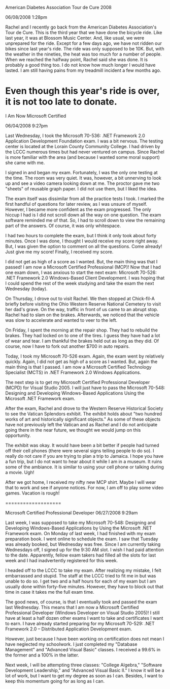 American Diabetes Association Tour de Cure 2008

06/08/2008 1:28pm

Rachel and I recently go back from the American Diabetes Association's Tour de Cure. This is the third year that we have done the bicycle ride. Like last year, it was at Blossom Music Center. And, like usual, we were unprepared for the ride. Except for a few days ago, we have not ridden our bikes since last year's ride. The ride was only supposed to be 10K. But, with the weather in the nineties, the heat was too much for a number of people. When we reached the halfway point, Rachel said she was done. It is probably a good thing too. I do not know how much longer I would have lasted. I am still having pains from my treadmill incident a few months ago.

Even though this year's ride is over, it is not too late to donate.
===================


I Am Now Microsoft Certified

06/04/2008 9:27pm

Last Wednesday, I took the Microsoft 70-536: .NET Framework 2.0 Application Development Foundation exam. I was a bit nervous. The testing center is located at the Lorain County Community College. I had driven by the LCCC numerous times but had never ventured on campus. Since Rachel is more familiar with the area (and because I wanted some moral support) she came with me.

I signed in and began my exam. Fortunately, I was the only one testing at the time. The room was very quiet. It was, however, a bit unnerving to look up and see a video camera looking down at me. The proctor gave me two "sheets" of reusable graph paper. I did not use them, but I liked the idea.

The exam itself was dissimilar from all the practice tests I took. I marked the first handful of questions for later review, as I was unsure of myself. However, I became more confident as the exam progressed. The only hiccup I had is I did not scroll down all the way on one question. The exam software reminded me of that. So, I had to scroll down to view the remaining part of the answers. Of course, it was only whitespace.

I had two hours to complete the exam, but I think it only took about forty minutes. Once I was done, I thought I would receive my score right away. But, I was given the option to comment on all the questions. Come already! Just give me my score! Finally, I received my score.

I did not get as high of a score as I wanted. But, the main thing was that I passed! I am now a Microsoft Certified Professional (MCP)! Now that I had one exam down, I was anxious to start the next exam: Microsoft 70-526: .NET Framework 2.0 Windows-Based Client Development. I was hoping that I could spend the rest of the week studying and take the exam the next Wednesday (today).

On Thursday, I drove out to visit Rachel. We then stopped at Chick-fil-A briefly before visiting the Ohio Western Reserve National Cemetery to visit her dad's grave. On the way, traffic in front of us came to an abrupt stop. Rachel had to slam on the brakes. Afterwards, we noticed that the vehicle was slow to accelerate and wanted to veer to the left.

On Friday, I spent the morning at the repair shop. They had to rebuild the brakes. They had locked on to one of the tires. I guess they have had a lot of wear and tear. I am thankful the brakes held out as long as they did. Of course, now I have to fork out another $700 in auto repairs.

Today, I took my Microsoft 70-526 exam. Again, the exam went by relatively quickly. Again, I did not get as high of a score as I wanted. But, again the main thing is that I passed. I am now a Microsoft Certified Technology Specialist (MCTS) in .NET Framework 2.0 Windows Applications.

The next step is to get my Microsoft Certified Professional Developer (MCPD) for Visual Studio 2005. I will just have to pass the Microsoft 70-548: Designing and Developing Windows-Based Applications Using the Microsoft .NET Framework exam.

After the exam, Rachel and drove to the Western Reserve Historical Society to see the Vatican Splendors exhibit. The exhibit holds about "two hundred works of art and historically significant objects." As some of these objects have not previously left the Vatican and as Rachel and I do not anticipate going there in the near future, we thought we would jump on this opportunity.

The exhibit was okay. It would have been a bit better if people had turned off their cell phones (there were several signs telling people to do so). I really do not care if you are trying to plan a trip to Jamaica. I hope you have a fun trip, but I do not want to hear about it while I am in a museum. It ruins some of the ambiance. It is similar to using your cell phone or talking during a movie. Ugh!

After we got home, I received my nifty new MCP shirt. Maybe I will wear that to work and see if anyone notices. For now, I am off to play some video games. Vacation is rough!

===================


Microsoft Certified Professional Developer
06/27/2008 9:29am

Last week, I was supposed to take my Microsoft 70-548: Designing and Developing Windows-Based Applications by Using the Microsoft .NET Framework exam. On Monday of last week, I had finished with my exam preparation book. I went online to schedule the exam. I saw that Tuesday was already booked, but Wednesday was free. Since I am currently taking Wednesdays off, I signed up for the 9:30 AM slot. I wish I had paid attention to the date. Apparently, fellow exam takers had filled all the slots for last week and I had inadvertently registered for this week.

I headed off to the LCCC to take my exam. After realizing my mistake, I felt embarrassed and stupid. The staff at the LCCC tried to fit me in but was unable to do so. I get two and a half hours for each of my exam but I am usually done within forty-five minutes. However, they have to block out that time in case it takes me the full exam time.

The good news, of course, is that I eventually took and passed the exam last Wednesday. This means that I am now a Microsoft Certified Professional Developer (Windows Developer on Visual Studio 2005)! I still have at least a half dozen other exams I want to take and certificates I want to earn. I have already started preparing for my Microsoft 70-529: .NET Framework 2.0 – Distributed Application Development exam.

However, just because I have been working on certification does not mean I have neglected my schoolwork. I just completed my "Database Management" and "Advanced Visual Basic" classes. I received a 99.6% in the former and a 100% in the latter.

Next week, I will be attempting three classes: "College Algebra," "Software Development Leadership," and "Advanced Visual Basic II." I know it will be a lot of work, but I want to get my degree as soon as I can. Besides, I want to keep this momentum going for as long as I can.


